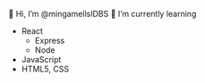 👋 Hi, I’m @mingamellsIDBS
🌱 I’m currently learning 
- React
  - Express
  - Node
- JavaScript
- HTML5, CSS


<!---
mingamellsIDBS/mingamellsIDBS is a ✨ special ✨ repository because its `README.md` (this file) appears on your GitHub profile.
You can click the Preview link to take a look at your changes.
--->
